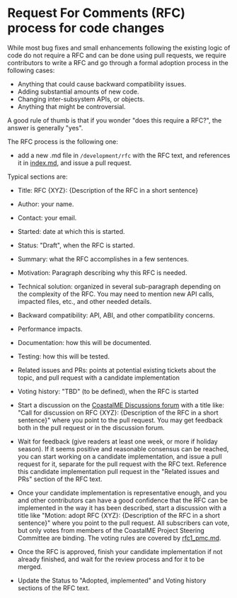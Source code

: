 # Request For Comments (RFC) process for code changes

While most bug fixes and small enhancements following the existing logic of code
do not require a RFC and can be done using pull requests, we require contributors
to write a RFC and go through a formal adoption process in the following cases:

- Anything that could cause backward compatibility issues.
- Adding substantial amounts of new code.
- Changing inter-subsystem APIs, or objects.
- Anything that might be controversial.

A good rule of thumb is that if you wonder "does this require a RFC?", the
answer is generally "yes".

The RFC process is the following one:

- add a new .md file in `/development/rfc` with the RFC text,
  and references it in [index.md](rfc/index.md), and issue
  a pull request.

Typical sections are:

  - Title: RFC {XYZ}: {Description of the RFC in a short sentence}
  - Author: your name.
  - Contact: your email.
  - Started: date at which this is started.
  - Status: "Draft", when the RFC is started.
  - Summary: what the RFC accomplishes in a few sentences.
  - Motivation: Paragraph describing why this RFC is needed.
  - Technical solution: organized in several sub-paragraph depending on the
    complexity of the RFC. You may need to mention new API calls, impacted
    files, etc., and other needed details.
  - Backward compatibility: API, ABI, and other compatibility concerns.
  - Performance impacts.
  - Documentation: how this will be documented.
  - Testing: how this will be tested.
  - Related issues and PRs: points at potential existing tickets about the topic,
    and pull request with a candidate implementation
  - Voting history: "TBD" (to be defined), when the RFC is started

- Start a discussion on the [CoastalME Discussions forum](https://github.com/apayo/CoastalME/discussions/19#discussion-7445785) with a title like:
  "Call for discussion on RFC {XYZ}: {Description of the RFC in a short sentence}"
  where you point to the pull request. You may get feedback both in the pull
  request or in the discussion forum.

- Wait for feedback (give readers at least one week, or more if holiday season).
  If it seems positive and reasonable consensus can be reached, you can start
  working on a candidate implementation, and issue a pull request for it,
  separate for the pull request with the RFC text.
  Reference this candidate implementation pull request in the "Related issues
  and PRs" section of the RFC text.

- Once your candidate implementation is representative enough, and you and other
  contributors can have a good confidence that the RFC can be implemented in the
  way it has been described, start a discussion with 
  a title like "Motion: adopt RFC {XYZ}: {Description of the RFC in a short sentence}"
  where you point to the pull request.
  All subscribers can vote, but only votes from members of the CoastalME Project
  Steering Committee are binding. The voting rules are covered by [rfc1_pmc.md](rfc/rfc1_pmc.md).

- Once the RFC is approved, finish your candidate implementation if not already
  finished, and wait for the review process and for it to be merged.

- Update the Status to "Adopted, implemented" and Voting history sections of the
  RFC text.